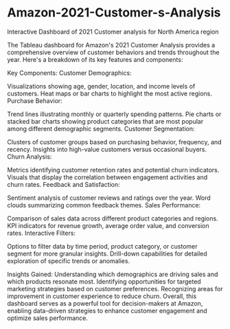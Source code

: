 # Amazon-2021-Customer-s-Analysis
Interactive Dashboard of 2021 Customer analysis for North America region 

The Tableau dashboard for Amazon's 2021 Customer Analysis provides a comprehensive overview of customer behaviors and trends throughout the year. Here's a breakdown of its key features and components:

Key Components:
Customer Demographics:

Visualizations showing age, gender, location, and income levels of customers.
Heat maps or bar charts to highlight the most active regions.
Purchase Behavior:

Trend lines illustrating monthly or quarterly spending patterns.
Pie charts or stacked bar charts showing product categories that are most popular among different demographic segments.
Customer Segmentation:

Clusters of customer groups based on purchasing behavior, frequency, and recency.
Insights into high-value customers versus occasional buyers.
Churn Analysis:

Metrics identifying customer retention rates and potential churn indicators.
Visuals that display the correlation between engagement activities and churn rates.
Feedback and Satisfaction:

Sentiment analysis of customer reviews and ratings over the year.
Word clouds summarizing common feedback themes.
Sales Performance:

Comparison of sales data across different product categories and regions.
KPI indicators for revenue growth, average order value, and conversion rates.
Interactive Filters:

Options to filter data by time period, product category, or customer segment for more granular insights.
Drill-down capabilities for detailed exploration of specific trends or anomalies.

Insights Gained:
Understanding which demographics are driving sales and which products resonate most.
Identifying opportunities for targeted marketing strategies based on customer preferences.
Recognizing areas for improvement in customer experience to reduce churn.
Overall, this dashboard serves as a powerful tool for decision-makers at Amazon, enabling data-driven strategies to enhance customer engagement and optimize sales performance.




